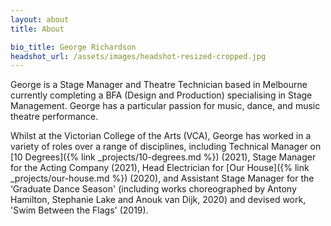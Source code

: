 ```yaml
---
layout: about
title: About

bio_title: George Richardson
headshot_url: /assets/images/headshot-resized-cropped.jpg
---
```


George is a Stage Manager and Theatre Technician based in Melbourne currently completing a BFA (Design and Production) specialising in Stage Management. George has a particular passion for music, dance, and music theatre performance.  

Whilst at the Victorian College of the Arts (VCA), George has worked in a variety of roles over a range of disciplines, including Technical Manager on [10 Degrees]({% link _projects/10-degrees.md %}) (2021), Stage Manager for the Acting Company (2021), Head Electrician for [Our House]({% link _projects/our-house.md %}) (2020), and Assistant Stage Manager for the ‘Graduate Dance Season' (including works choreographed by Antony Hamilton, Stephanie Lake and Anouk van Dijk, 2020) and devised work, 'Swim Between the Flags' (2019).